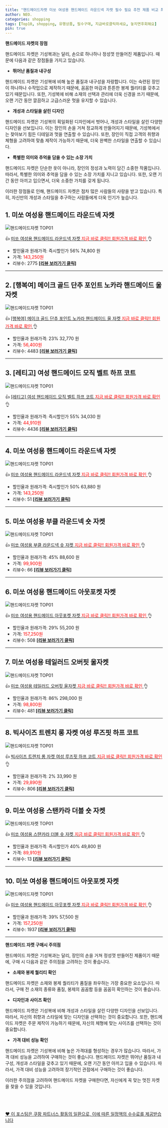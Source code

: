 ```yaml
---
title: "핸드메이드자켓 미쏘 여성용 핸드메이드 라운드넥 자켓 필수 필요 추천 제품 비교 최저 가격 비교 장점 구매 후기 구매평"
author: NEO.
categories: shopping
tags: [Top10, shopping, 유행상품, 필수구매, 지금바로클릭하세요, 놓치면후회해요]
pin: true
---
```

**핸드메이드 자켓의 장점**

핸드메이드 자켓은 기성복과는 달리, 손으로 하나하나 정성껏 만들어진 제품입니다. 때문에 다음과 같은 장점들을 가지고 있습니다.

* **뛰어난 품질과 내구성**

핸드메이드 자켓은 기성복에 비해 높은 품질과 내구성을 자랑합니다. 이는 숙련된 장인이 하나하나 수작업으로 제작하기 때문에, 꼼꼼한 마감과 튼튼한 봉제 퀄리티를 갖추고 있기 때문입니다. 또한, 기성복에 비해 소재의 선택과 관리에 더욱 신경을 쓰기 때문에, 오랜 기간 동안 깔끔하고 고급스러운 멋을 유지할 수 있습니다.

* **개성과 스타일을 살린 디자인**

핸드메이드 자켓은 기성복의 획일화된 디자인에서 벗어나, 개성과 스타일을 살린 다양한 디자인을 선보입니다. 이는 장인의 손을 거쳐 정교하게 만들어지기 때문에, 기성복에서는 찾아보기 힘든 디테일과 멋을 연출할 수 있습니다. 또한, 장인이 직접 고객의 취향과 체형을 고려하여 맞춤 제작이 가능하기 때문에, 더욱 완벽한 스타일을 연출할 수 있습니다.

* **특별한 의미와 추억을 담을 수 있는 소장 가치**

핸드메이드 자켓은 단순한 옷이 아니라, 장인의 정성과 노력이 담긴 소중한 작품입니다. 따라서, 특별한 의미와 추억을 담을 수 있는 소장 가치를 지니고 있습니다. 또한, 오랜 기간 동안 아끼고 입으면서, 더욱 소중한 가치를 갖게 됩니다.

이러한 장점들로 인해, 핸드메이드 자켓은 점차 많은 사람들의 사랑을 받고 있습니다. 특히, 자신만의 개성과 스타일을 추구하는 사람들에게 더욱 인기가 높습니다.

   

## 1. 미쏘 여성용 핸드메이드 라운드넥 자켓

![핸드메이드자켓 TOP01](https://thumbnail9.coupangcdn.com/thumbnails/remote/490x490ex/image/retail/images/2023/10/07/10/4/14afb1f9-8702-4d79-82d2-1d7b67d44796.jpg)


👍 [미쏘 여성용 핸드메이드 라운드넥 자켓 <font color=red> 지금 바로 클릭!! 회원가격 바로 확인 </font> ](https://link.coupang.com/re/AFFSDP?lptag=AF3617701&subid=GithubCoopas&pageKey=7638617202&traceid=V0-153&itemId=20289886982&vendorItemId=87376174117) 👌 


- 할인율과 원래가격: 즉시할인가 56%  74,800   원
- 가격: <span style='color:red'>143,250원</span>
- 리뷰수: 2775  [**[리뷰 보러가기 클릭]**](https://link.coupang.com/re/AFFSDP?lptag=AF3617701&subid=GithubCoopas&pageKey=7638617202&traceid=V0-153&itemId=20289886982&vendorItemId=87376174117)

---


   

## 2. [행복여] 메이크 골드 단추 포인트 노카라 핸드메이드 울 자켓

![핸드메이드자켓 TOP01](https://thumbnail8.coupangcdn.com/thumbnails/remote/490x490ex/image/vendor_inventory/0d01/84b20813ea3d8342db76f1cff360d0359a46561660be7ed7b090867653d9.jpg)


👍 [[행복여] 메이크 골드 단추 포인트 노카라 핸드메이드 울 자켓 <font color=red> 지금 바로 클릭!! 회원가격 바로 확인 </font> ](https://link.coupang.com/re/AFFSDP?lptag=AF3617701&subid=GithubCoopas&pageKey=7634524504&traceid=V0-153&itemId=20270069199&vendorItemId=87357216748) 👌 


- 할인율과 원래가격: 23%  32,770   원
- 가격: <span style='color:red'>56,400원</span>
- 리뷰수: 4483  [**[리뷰 보러가기 클릭]**](https://link.coupang.com/re/AFFSDP?lptag=AF3617701&subid=GithubCoopas&pageKey=7634524504&traceid=V0-153&itemId=20270069199&vendorItemId=87357216748)

---


   

## 3. [레티고] 여성 핸드메이드 모직 벨트 하프 코트

![핸드메이드자켓 TOP01](https://thumbnail6.coupangcdn.com/thumbnails/remote/490x490ex/image/vendor_inventory/7c11/31b20e5f12b1de18959f18547322f14183a726699417b59f1c14cd67071d.JPG)


👍 [[레티고] 여성 핸드메이드 모직 벨트 하프 코트 <font color=red> 지금 바로 클릭!! 회원가격 바로 확인 </font> ](https://link.coupang.com/re/AFFSDP?lptag=AF3617701&subid=GithubCoopas&pageKey=6905109725&traceid=V0-153&itemId=16620319344&vendorItemId=83804892576) 👌 


- 할인율과 원래가격: 즉시할인가 55%  34,030   원
- 가격: <span style='color:red'>44,910원</span>
- 리뷰수: 4436  [**[리뷰 보러가기 클릭]**](https://link.coupang.com/re/AFFSDP?lptag=AF3617701&subid=GithubCoopas&pageKey=6905109725&traceid=V0-153&itemId=16620319344&vendorItemId=83804892576)

---


   

## 4. 미쏘 여성용 핸드메이드 라운드넥 자켓

![핸드메이드자켓 TOP01](https://thumbnail9.coupangcdn.com/thumbnails/remote/490x490ex/image/retail/images/2023/10/07/10/4/14afb1f9-8702-4d79-82d2-1d7b67d44796.jpg)


👍 [미쏘 여성용 핸드메이드 라운드넥 자켓 <font color=red> 지금 바로 클릭!! 회원가격 바로 확인 </font> ](https://link.coupang.com/re/AFFSDP?lptag=AF3617701&subid=GithubCoopas&pageKey=7638617202&traceid=V0-153&itemId=20289886982&vendorItemId=87376174117) 👌 


- 할인율과 원래가격: 즉시할인가 50%  63,880   원
- 가격: <span style='color:red'>143,250원</span>
- 리뷰수: 51  [**[리뷰 보러가기 클릭]**](https://link.coupang.com/re/AFFSDP?lptag=AF3617701&subid=GithubCoopas&pageKey=7638617202&traceid=V0-153&itemId=20289886982&vendorItemId=87376174117)

---


   

## 5. 미쏘 여성용 부클 라운드넥 숏 자켓

![핸드메이드자켓 TOP01](https://thumbnail9.coupangcdn.com/thumbnails/remote/490x490ex/image/rs_quotation_api/amezowtg/a4092ecc2c184a87bb1d0dcbb3a61c70.jpg)


👍 [미쏘 여성용 부클 라운드넥 숏 자켓 <font color=red> 지금 바로 클릭!! 회원가격 바로 확인 </font> ](https://link.coupang.com/re/AFFSDP?lptag=AF3617701&subid=GithubCoopas&pageKey=7662433449&traceid=V0-153&itemId=20417689803&vendorItemId=87499436464) 👌 


- 할인율과 원래가격: 45%  88,600   원
- 가격: <span style='color:red'>99,900원</span>
- 리뷰수: 66  [**[리뷰 보러가기 클릭]**](https://link.coupang.com/re/AFFSDP?lptag=AF3617701&subid=GithubCoopas&pageKey=7662433449&traceid=V0-153&itemId=20417689803&vendorItemId=87499436464)

---


   

## 6. 미쏘 여성용 핸드메이드 아웃포켓 자켓

![핸드메이드자켓 TOP01](https://thumbnail6.coupangcdn.com/thumbnails/remote/490x490ex/image/retail/images/2023/10/07/11/8/0f973324-1163-4a05-a743-338f6ba904a1.jpg)


👍 [미쏘 여성용 핸드메이드 아웃포켓 자켓 <font color=red> 지금 바로 클릭!! 회원가격 바로 확인 </font> ](https://link.coupang.com/re/AFFSDP?lptag=AF3617701&subid=GithubCoopas&pageKey=7638617205&traceid=V0-153&itemId=20289886989&vendorItemId=87376174132) 👌 


- 할인율과 원래가격: 29%  55,200   원
- 가격: <span style='color:red'>157,250원</span>
- 리뷰수: 508  [**[리뷰 보러가기 클릭]**](https://link.coupang.com/re/AFFSDP?lptag=AF3617701&subid=GithubCoopas&pageKey=7638617205&traceid=V0-153&itemId=20289886989&vendorItemId=87376174132)

---


   

## 7. 미쏘 여성용 테일러드 오버핏 울자켓

![핸드메이드자켓 TOP01](https://thumbnail6.coupangcdn.com/thumbnails/remote/490x490ex/image/retail/images/8174902424505035-485c11ce-105e-40c8-8338-8e5033bce30d.jpg)


👍 [미쏘 여성용 테일러드 오버핏 울자켓 <font color=red> 지금 바로 클릭!! 회원가격 바로 확인 </font> ](https://link.coupang.com/re/AFFSDP?lptag=AF3617701&subid=GithubCoopas&pageKey=7575344232&traceid=V0-153&itemId=19986607065&vendorItemId=87084704948) 👌 


- 할인율과 원래가격: 86%  298,000   원
- 가격: <span style='color:red'>98,800원</span>
- 리뷰수: 481  [**[리뷰 보러가기 클릭]**](https://link.coupang.com/re/AFFSDP?lptag=AF3617701&subid=GithubCoopas&pageKey=7575344232&traceid=V0-153&itemId=19986607065&vendorItemId=87084704948)

---


   

## 8. 빅사이즈 트렌치 롱 자켓 여성 루즈핏 하프 코트

![핸드메이드자켓 TOP01](https://thumbnail9.coupangcdn.com/thumbnails/remote/490x490ex/image/vendor_inventory/0e08/b3bed6f9a72bb5a04c3c402978e0a27fa74e08fb72d82567e13a9c851ae0.jpg)


👍 [빅사이즈 트렌치 롱 자켓 여성 루즈핏 하프 코트 <font color=red> 지금 바로 클릭!! 회원가격 바로 확인 </font> ](https://link.coupang.com/re/AFFSDP?lptag=AF3617701&subid=GithubCoopas&pageKey=7699290955&traceid=V0-153&itemId=20609682199&vendorItemId=87684204216) 👌 


- 할인율과 원래가격: 2%  33,990   원
- 가격: <span style='color:red'>29,890원</span>
- 리뷰수: 806  [**[리뷰 보러가기 클릭]**](https://link.coupang.com/re/AFFSDP?lptag=AF3617701&subid=GithubCoopas&pageKey=7699290955&traceid=V0-153&itemId=20609682199&vendorItemId=87684204216)

---


   

## 9. 미쏘 여성용 스탠카라 더블 숏 자켓

![핸드메이드자켓 TOP01](https://thumbnail9.coupangcdn.com/thumbnails/remote/490x490ex/image/rs_quotation_api/aazlipiu/1101fe0a9be446bc8e0f821a14248017.jpg)


👍 [미쏘 여성용 스탠카라 더블 숏 자켓 <font color=red> 지금 바로 클릭!! 회원가격 바로 확인 </font> ](https://link.coupang.com/re/AFFSDP?lptag=AF3617701&subid=GithubCoopas&pageKey=7662433513&traceid=V0-153&itemId=20417690068&vendorItemId=87499436802) 👌 


- 할인율과 원래가격: 즉시할인가 40%  49,800   원
- 가격: <span style='color:red'>89,910원</span>
- 리뷰수: 13  [**[리뷰 보러가기 클릭]**](https://link.coupang.com/re/AFFSDP?lptag=AF3617701&subid=GithubCoopas&pageKey=7662433513&traceid=V0-153&itemId=20417690068&vendorItemId=87499436802)

---


   

## 10. 미쏘 여성용 핸드메이드 아웃포켓 자켓

![핸드메이드자켓 TOP01](https://thumbnail6.coupangcdn.com/thumbnails/remote/490x490ex/image/retail/images/2023/10/07/11/8/0f973324-1163-4a05-a743-338f6ba904a1.jpg)


👍 [미쏘 여성용 핸드메이드 아웃포켓 자켓 <font color=red> 지금 바로 클릭!! 회원가격 바로 확인 </font> ](https://link.coupang.com/re/AFFSDP?lptag=AF3617701&subid=GithubCoopas&pageKey=7638617205&traceid=V0-153&itemId=20289886990&vendorItemId=87376174139) 👌 


- 할인율과 원래가격: 39%  57,500   원
- 가격: <span style='color:red'>157,250원</span>
- 리뷰수: 1937  [**[리뷰 보러가기 클릭]**](https://link.coupang.com/re/AFFSDP?lptag=AF3617701&subid=GithubCoopas&pageKey=7638617205&traceid=V0-153&itemId=20289886990&vendorItemId=87376174139)

---
**핸드메이드 자켓 구매시 주의점**

핸드메이드 자켓은 기성복과는 달리, 장인의 손을 거쳐 정성껏 만들어진 제품이기 때문에, 구매 시 다음과 같은 주의점을 고려하는 것이 좋습니다.

* **소재와 봉제 퀄리티 확인**

핸드메이드 자켓은 소재와 봉제 퀄리티가 품질을 좌우하는 가장 중요한 요소입니다. 따라서, 구매 전 소재의 종류와 품질, 봉제의 꼼꼼함 등을 꼼꼼히 확인하는 것이 좋습니다.

* **디자인과 사이즈 확인**

핸드메이드 자켓은 기성복에 비해 개성과 스타일을 살린 다양한 디자인을 선보입니다. 따라서, 자신의 취향과 스타일에 맞는 디자인을 선택하는 것이 중요합니다. 또한, 핸드메이드 자켓은 주문 제작이 가능하기 때문에, 자신의 체형에 맞는 사이즈를 선택하는 것이 중요합니다.

* **가격 대비 성능 확인**

핸드메이드 자켓은 기성복에 비해 높은 가격대를 형성하는 경우가 많습니다. 따라서, 가격 대비 성능을 고려하여 구매하는 것이 좋습니다. 핸드메이드 자켓은 뛰어난 품질과 내구성, 개성과 스타일을 갖추고 있기 때문에, 오랜 기간 동안 아끼고 입을 수 있습니다. 따라서, 가격 대비 성능을 고려하여 장기적인 관점에서 구매하는 것이 좋습니다.

이러한 주의점을 고려하여 핸드메이드 자켓을 구매한다면, 자신에게 꼭 맞는 멋진 자켓을 찾을 수 있을 것입니다.<br><br><br><br><br> [ ❤  이 포스팅은 쿠팡 파트너스 활동의 일환으로, 이에 따른 일정액의 수수료를 제공받습니다](https://link.coupang.com/a/bcEFyh)